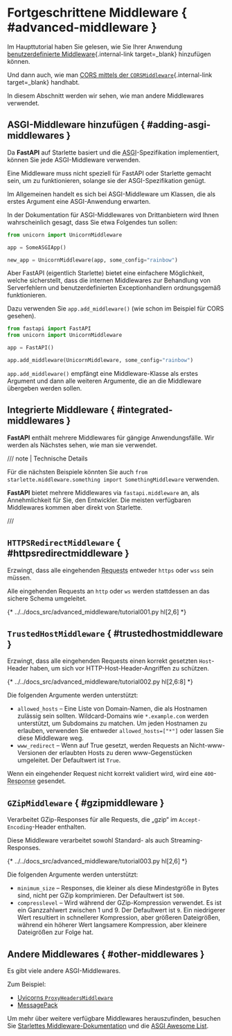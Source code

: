 # Fortgeschrittene Middleware { #advanced-middleware }

Im Haupttutorial haben Sie gelesen, wie Sie Ihrer Anwendung [benutzerdefinierte Middleware](../tutorial/middleware.md){.internal-link target=_blank} hinzufügen können.

Und dann auch, wie man [CORS mittels der `CORSMiddleware`](../tutorial/cors.md){.internal-link target=_blank} handhabt.

In diesem Abschnitt werden wir sehen, wie man andere Middlewares verwendet.

## ASGI-Middleware hinzufügen { #adding-asgi-middlewares }

Da **FastAPI** auf Starlette basiert und die <abbr title="Asynchrones Server-Gateway-Interface">ASGI</abbr>-Spezifikation implementiert, können Sie jede ASGI-Middleware verwenden.

Eine Middleware muss nicht speziell für FastAPI oder Starlette gemacht sein, um zu funktionieren, solange sie der ASGI-Spezifikation genügt.

Im Allgemeinen handelt es sich bei ASGI-Middleware um Klassen, die als erstes Argument eine ASGI-Anwendung erwarten.

In der Dokumentation für ASGI-Middlewares von Drittanbietern wird Ihnen wahrscheinlich gesagt, dass Sie etwa Folgendes tun sollen:

```Python
from unicorn import UnicornMiddleware

app = SomeASGIApp()

new_app = UnicornMiddleware(app, some_config="rainbow")
```

Aber FastAPI (eigentlich Starlette) bietet eine einfachere Möglichkeit, welche sicherstellt, dass die internen Middlewares zur Behandlung von Serverfehlern und benutzerdefinierten Exceptionhandlern ordnungsgemäß funktionieren.

Dazu verwenden Sie `app.add_middleware()` (wie schon im Beispiel für CORS gesehen).

```Python
from fastapi import FastAPI
from unicorn import UnicornMiddleware

app = FastAPI()

app.add_middleware(UnicornMiddleware, some_config="rainbow")
```

`app.add_middleware()` empfängt eine Middleware-Klasse als erstes Argument und dann alle weiteren Argumente, die an die Middleware übergeben werden sollen.

## Integrierte Middleware { #integrated-middlewares }

**FastAPI** enthält mehrere Middlewares für gängige Anwendungsfälle. Wir werden als Nächstes sehen, wie man sie verwendet.

/// note | Technische Details

Für die nächsten Beispiele könnten Sie auch `from starlette.middleware.something import SomethingMiddleware` verwenden.

**FastAPI** bietet mehrere Middlewares via `fastapi.middleware` an, als Annehmlichkeit für Sie, den Entwickler. Die meisten verfügbaren Middlewares kommen aber direkt von Starlette.

///

## `HTTPSRedirectMiddleware` { #httpsredirectmiddleware }

Erzwingt, dass alle eingehenden <abbr title="Request – Anfrage: Daten, die der Client zum Server sendet">Requests</abbr> entweder `https` oder `wss` sein müssen.

Alle eingehenden Requests an `http` oder `ws` werden stattdessen an das sichere Schema umgeleitet.

{* ../../docs_src/advanced_middleware/tutorial001.py hl[2,6] *}

## `TrustedHostMiddleware` { #trustedhostmiddleware }

Erzwingt, dass alle eingehenden Requests einen korrekt gesetzten `Host`-Header haben, um sich vor HTTP-Host-Header-Angriffen zu schützen.

{* ../../docs_src/advanced_middleware/tutorial002.py hl[2,6:8] *}

Die folgenden Argumente werden unterstützt:

* `allowed_hosts` – Eine Liste von Domain-Namen, die als Hostnamen zulässig sein sollten. Wildcard-Domains wie `*.example.com` werden unterstützt, um Subdomains zu matchen. Um jeden Hostnamen zu erlauben, verwenden Sie entweder `allowed_hosts=["*"]` oder lassen Sie diese Middleware weg.
* `www_redirect` – Wenn auf True gesetzt, werden Requests an Nicht-www-Versionen der erlaubten Hosts zu deren www-Gegenstücken umgeleitet. Der Defaultwert ist `True`.

Wenn ein eingehender Request nicht korrekt validiert wird, wird eine `400`-<abbr title="Response – Antwort: Daten, die der Server zum anfragenden Client zurücksendet">Response</abbr> gesendet.

## `GZipMiddleware` { #gzipmiddleware }

Verarbeitet GZip-Responses für alle Requests, die „gzip“ im `Accept-Encoding`-Header enthalten.

Diese Middleware verarbeitet sowohl Standard- als auch Streaming-Responses.

{* ../../docs_src/advanced_middleware/tutorial003.py hl[2,6] *}

Die folgenden Argumente werden unterstützt:

* `minimum_size` – Responses, die kleiner als diese Mindestgröße in Bytes sind, nicht per GZip komprimieren. Der Defaultwert ist `500`.
* `compresslevel` – Wird während der GZip-Kompression verwendet. Es ist ein Ganzzahlwert zwischen 1 und 9. Der Defaultwert ist `9`. Ein niedrigerer Wert resultiert in schnellerer Kompression, aber größeren Dateigrößen, während ein höherer Wert langsamere Kompression, aber kleinere Dateigrößen zur Folge hat.

## Andere Middlewares { #other-middlewares }

Es gibt viele andere ASGI-Middlewares.

Zum Beispiel:

* <a href="https://github.com/encode/uvicorn/blob/master/uvicorn/middleware/proxy_headers.py" class="external-link" target="_blank">Uvicorns `ProxyHeadersMiddleware`</a>
* <a href="https://github.com/florimondmanca/msgpack-asgi" class="external-link" target="_blank">MessagePack</a>

Um mehr über weitere verfügbare Middlewares herauszufinden, besuchen Sie <a href="https://www.starlette.io/middleware/" class="external-link" target="_blank">Starlettes Middleware-Dokumentation</a> und die <a href="https://github.com/florimondmanca/awesome-asgi" class="external-link" target="_blank">ASGI Awesome List</a>.
